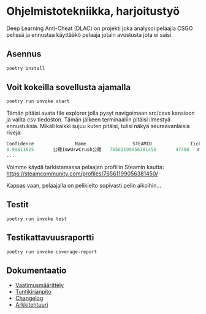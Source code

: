 # Ohjelmistotekniikka, harjoitustyö

Deep Learning Anti-Cheat (DLAC) on projekti joka analysoi pelaajia CSGO pelissä ja ennustaa käyttääkö pelaaja jotain avustusta jota ei saisi. 

## Asennus
```bash
poetry install
```


## Voit kokeilla sovellusta ajamalla
```bash
poetry run invoke start
```
Tämän pitäisi avata file explorer jolla pysyt navigoimaan src/csvs kansioon 
ja valita csv tiedoston. Tämän jälkeen terminaaliin pitäisi ilmestyä ennustuksia. Mikäli kaikki sujuu kuten pitäisi, tulisi näkyä seuraavanlaisia rivejä:

```python
Confidence               Name                 STEAMID              Tick                       Demo
0.99811625       公雞Im💕Ur💕Crush公雞   76561199056381450       47400   match730_003418900824254841096_1146197551_182.dem
...
```
Voimme käydä tarkistamassa pelaajan profiilin Steamin kautta:
https://steamcommunity.com/profiles/76561199056381450/

Kappas vaan, pelaajalla on pelikielto sopivasti pelin aikoihin...

## Testit
```
poetry run invoke test
```

## Testikattavuusraportti
```
poetry run invoke coverage-report
```

## Dokumentaatio
- [Vaatimusmäärittely](./dokumentaatio/vaatimusmaarittely.md)
- [Tuntikirjanpito](./dokumentaatio/tuntikirjanpito.md)
- [Changelog](./dokumentaatio/changelog.md)
- [Arkkitehtuuri](./dokumentaatio/arkkitehtuuri.md)